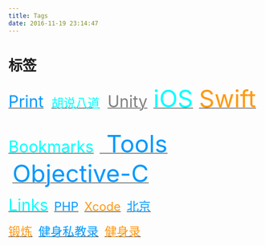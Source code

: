```yaml
---
title: Tags
date: 2016-11-19 23:14:47
---
```


# 标签

[<font color=#0099ff size=6>Print</font>](/tags/Print/) &nbsp;&nbsp; [<font color=#00ffff size=5>胡说八道</font>](/tags/Chats/) &nbsp;&nbsp; [<font color=gray size=6>Unity</font>](/tags/Unity/) &nbsp;&nbsp;[<font color=#00ffff size=7>iOS</font>](/tags/iOS/) &nbsp;&nbsp;[<font color=#ff9911 size=7>Swift</font>](/tags/Swift/) &nbsp;&nbsp;

[<font color=#00ffff size=6>Bookmarks</font>](/tags/Bookmarks/) &nbsp;&nbsp;[<font color=#0099ff size=7> Tools </font>](/tags/Tools/) &nbsp;&nbsp;[<font color=#0099ff size=7>Objective-C</font>](/tags/Objective-C/) &nbsp;&nbsp;

[<font color=#00ffff size=6>Links</font>](/tags/Links/) &nbsp;&nbsp;[<font color=#0099ff size=5>PHP</font>](/tags/PHP/) &nbsp;&nbsp;[<font color=#ff9911 size=5>Xcode</font>](/tags/Xcode/) &nbsp;&nbsp;[<font color=#0099ff size=5>北京</font>](/tags/Beijing/) &nbsp;&nbsp;

[<font color=#ff9911 size=5>锻炼</font>](/tags/Workout/) &nbsp;&nbsp;[<font color=#0099ff size=5>健身私教录</font>](/tags/WorkoutPT/) &nbsp;&nbsp;[<font color=#ff9911 size=5>健身录</font>](/tags/WorkoutLog/) &nbsp;&nbsp;